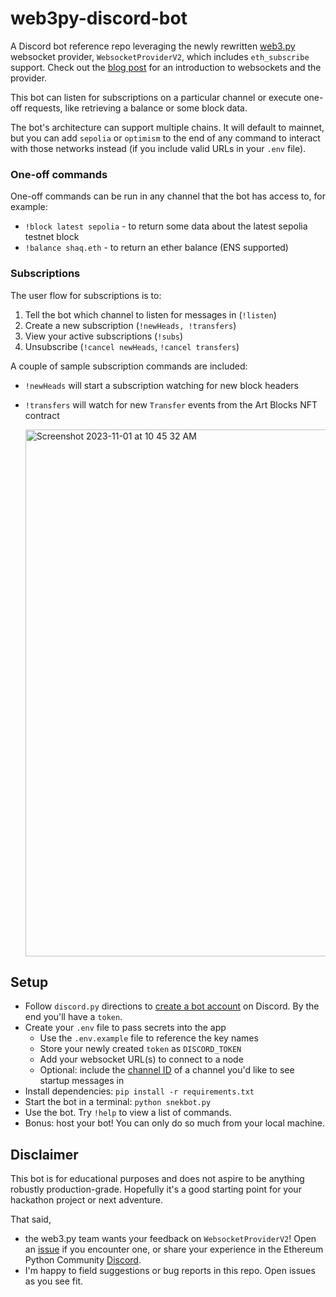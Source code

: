 # web3py-discord-bot

A Discord bot reference repo leveraging the newly rewritten
[web3.py](https://web3py.readthedocs.io/en/stable/) websocket provider,
`WebsocketProviderV2`, which includes `eth_subscribe` support. Check out the
[blog post](https://snakecharmers.ethereum.org/websockets-v2/) for an
introduction to websockets and the provider.

This bot can listen for subscriptions on a particular channel or execute one-off
requests, like retrieving a balance or some block data.

The bot's architecture can support multiple chains. It will default to mainnet,
but you can add `sepolia` or `optimism` to the end of any command to interact
with those networks instead (if you include valid URLs in your `.env` file).

### One-off commands

One-off commands can be run in any channel that the bot has access to, for
example:

- `!block latest sepolia` - to return some data about the latest sepolia testnet
  block
- `!balance shaq.eth` - to return an ether balance (ENS supported)

### Subscriptions

The user flow for subscriptions is to:

1. Tell the bot which channel to listen for messages in (`!listen`)
1. Create a new subscription (`!newHeads, !transfers`)
1. View your active subscriptions (`!subs`)
1. Unsubscribe (`!cancel newHeads`, `!cancel transfers`)

A couple of sample subscription commands are included:

- `!newHeads` will start a subscription watching for new block headers
- `!transfers` will watch for new `Transfer` events from the Art Blocks NFT
  contract

  <img width="843" alt="Screenshot 2023-11-01 at 10 45 32 AM" src="https://github.com/wolovim/web3py-discord-bot/assets/3621728/86d06b9d-ea41-45ec-b146-b1e241150dca">

## Setup

- Follow `discord.py` directions to
  [create a bot account](https://discordpy.readthedocs.io/en/stable/discord.html)
  on Discord. By the end you'll have a `token`.
- Create your `.env` file to pass secrets into the app
  - Use the `.env.example` file to reference the key names
  - Store your newly created `token` as `DISCORD_TOKEN`
  - Add your websocket URL(s) to connect to a node
  - Optional: include the
    [channel ID](https://docs.statbot.net/docs/faq/general/how-find-id) of a
    channel you'd like to see startup messages in
- Install dependencies: `pip install -r requirements.txt`
- Start the bot in a terminal: `python snekbot.py`
- Use the bot. Try `!help` to view a list of commands.
- Bonus: host your bot! You can only do so much from your local machine.

## Disclaimer

This bot is for educational purposes and does not aspire to be anything robustly
production-grade. Hopefully it's a good starting point for your hackathon
project or next adventure.

That said,

- the web3.py team wants your feedback on `WebsocketProviderV2`! Open an
  [issue](https://github.com/ethereum/web3.py) if you encounter one, or share
  your experience in the Ethereum Python Community
  [Discord](https://discord.gg/GHryRvPB84).
- I'm happy to field suggestions or bug reports in this repo. Open issues as you
  see fit.
